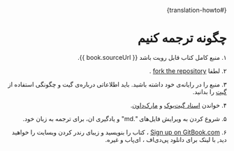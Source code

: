 <div dir=rtl>

 {#translation-howto}
# چگونه ترجمه کنیم 
۱. منبع کامل کتاب قابل رویت باشد  {{ book.sourceUrl }}.

۲. لطفا [fork the repository](https://help.github.com/articles/fork-a-repo) .

۳.  منبع را در رایانه‌ی خود داشته باشید. باید اطلاعاتی درباره‌ی گیت و چگونگی استفاده از  [گیت](http://www.git-scm.com) را بدانید.

۴. خواندن  [اسناد گیت‌بوک](https://help.gitbook.com) و [مارک‌داون](https://help.gitbook.com/format/markdown.html).

۵. شروع کردن به ویرایش فایل‌های ".md" و یادگیری ان، برای ترجمه به زبان خود.

۶. [Sign up on GitBook.com](https://www.gitbook.com) ، کتاب را بنویسید و زیبای رندر کردن وبسایت را  خواهید دید, با لینک برای دانلود پی‌دی‌اف ، ای‌پاب و غیره.
